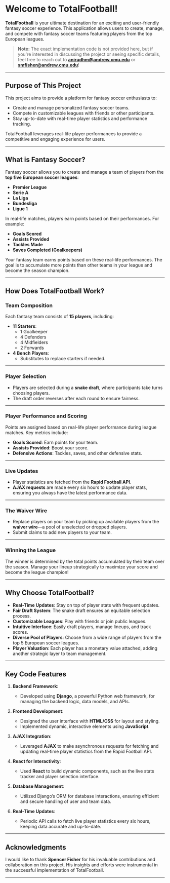 # Welcome to TotalFootball!

**TotalFootball** is your ultimate destination for an exciting and user-friendly fantasy soccer experience. This application allows users to create, manage, and compete with fantasy soccer teams featuring players from the top European leagues.

> **Note:** The exact implementation code is not provided here, but if you're interested in discussing the project or seeing specific details, feel free to reach out to **anirudhm@andrew.cmu.edu** or **smfisher@andrew.cmu.edu**!


---

## Purpose of This Project

This project aims to provide a platform for fantasy soccer enthusiasts to:
- Create and manage personalized fantasy soccer teams.
- Compete in customizable leagues with friends or other participants.
- Stay up-to-date with real-time player statistics and performance tracking.

TotalFootball leverages real-life player performances to provide a competitive and engaging experience for users.

---

## What is Fantasy Soccer?

Fantasy soccer allows you to create and manage a team of players from the **top five European soccer leagues**:

- **Premier League**
- **Serie A**
- **La Liga**
- **Bundesliga**
- **Ligue 1**

In real-life matches, players earn points based on their performances. For example:
- **Goals Scored**
- **Assists Provided**
- **Tackles Made**
- **Saves Completed (Goalkeepers)**

Your fantasy team earns points based on these real-life performances. The goal is to accumulate more points than other teams in your league and become the season champion.

---

## How Does TotalFootball Work?

### Team Composition
Each fantasy team consists of **15 players**, including:
- **11 Starters**:
  - 1 Goalkeeper
  - 4 Defenders
  - 4 Midfielders
  - 2 Forwards
- **4 Bench Players**:
  - Substitutes to replace starters if needed.

---

### Player Selection
- Players are selected during a **snake draft**, where participants take turns choosing players.
- The draft order reverses after each round to ensure fairness.

---

### Player Performance and Scoring
Points are assigned based on real-life player performance during league matches. Key metrics include:
- **Goals Scored**: Earn points for your team.
- **Assists Provided**: Boost your score.
- **Defensive Actions**: Tackles, saves, and other defensive stats.

---

### Live Updates
- Player statistics are fetched from the **Rapid Football API**.
- **AJAX requests** are made every six hours to update player stats, ensuring you always have the latest performance data.

---

### The Waiver Wire
- Replace players on your team by picking up available players from the **waiver wire**—a pool of unselected or dropped players.
- Submit claims to add new players to your team.

---

### Winning the League
The winner is determined by the total points accumulated by their team over the season. Manage your lineup strategically to maximize your score and become the league champion!

---

## Why Choose TotalFootball?

- **Real-Time Updates**: Stay on top of player stats with frequent updates.
- **Fair Draft System**: The snake draft ensures an equitable selection process.
- **Customizable Leagues**: Play with friends or join public leagues.
- **Intuitive Interface**: Easily draft players, manage lineups, and track scores.
- **Diverse Pool of Players**: Choose from a wide range of players from the top 5 European soccer leagues.
- **Player Valuation**: Each player has a monetary value attached, adding another strategic layer to team management.

---
## Key Code Features

1. **Backend Framework**:
   - Developed using **Django**, a powerful Python web framework, for managing the backend logic, data models, and APIs.

2. **Frontend Development**:
   - Designed the user interface with **HTML/CSS** for layout and styling.
   - Implemented dynamic, interactive elements using **JavaScript**.

3. **AJAX Integration**:
   - Leveraged **AJAX** to make asynchronous requests for fetching and updating real-time player statistics from the Rapid Football API.

4. **React for Interactivity**:
   - Used **React** to build dynamic components, such as the live stats tracker and player selection interface.

5. **Database Management**:
   - Utilized Django’s ORM for database interactions, ensuring efficient and secure handling of user and team data.

6. **Real-Time Updates**:
   - Periodic API calls to fetch live player statistics every six hours, keeping data accurate and up-to-date.

---

## Acknowledgments

I would like to thank **Spencer Fisher** for his invaluable contributions and collaboration on this project. His insights and efforts were instrumental in the successful implementation of TotalFootball.

---
